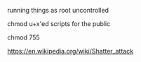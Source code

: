 running things as root uncontrolled

chmod u+x'ed scripts for the public

chmod 755

https://en.wikipedia.org/wiki/Shatter_attack
